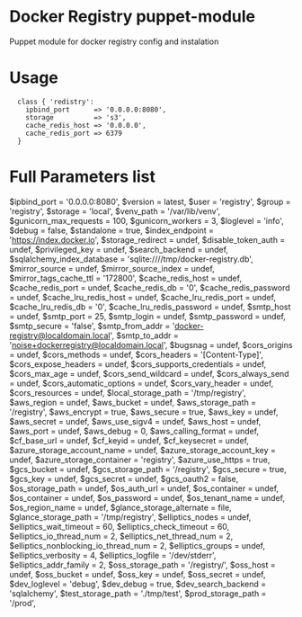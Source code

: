 # Docker Registry puppet-module

Puppet module for docker registry config and instalation

# Usage

```puppet
  class { 'redistry':
    ipbind_port      => '0.0.0.0:8080',
    storage          => 's3',
    cache_redis_host => '0.0.0.0',
    cache_redis_port => 6379
  }
```


# Full Parameters list

  $ipbind_port                         = '0.0.0.0:8080',
  $version                             = latest,
  $user                                = 'registry',
  $group                               = 'registry',
  $storage                             = 'local',
  $venv_path                           = '/var/lib/venv',
  $gunicorn_max_requests               = 100,
  $gunicorn_workers                    = 3,
  $loglevel                            = 'info',
  $debug                               = false,
  $standalone                          = true,
  $index_endpoint                      = 'https://index.docker.io',
  $storage_redirect                    = undef,
  $disable_token_auth                  = undef,
  $privileged_key                      = undef,
  $search_backend                      = undef,
  $sqlalchemy_index_database           = 'sqlite:////tmp/docker-registry.db',
  $mirror_source                       = undef,
  $mirror_source_index                 = undef,
  $mirror_tags_cache_ttl               = '172800',
  $cache_redis_host                    = undef,
  $cache_redis_port                    = undef,
  $cache_redis_db                      = '0',
  $cache_redis_password                = undef,
  $cache_lru_redis_host                = undef,
  $cache_lru_redis_port                = undef,
  $cache_lru_redis_db                  = '0',
  $cache_lru_redis_password            = undef,
  $smtp_host                           = undef,
  $smtp_port                           = 25,
  $smtp_login                          = undef,
  $smtp_password                       = undef,
  $smtp_secure                         = 'false',
  $smtp_from_addr                      = 'docker-registry@localdomain.local',
  $smtp_to_addr                        = 'noise+dockerregistry@localdomain.local',
  $bugsnag                             = undef,
  $cors_origins                        = undef,
  $cors_methods                        = undef,
  $cors_headers                        = '[Content-Type]',
  $cors_expose_headers                 = undef,
  $cors_supports_credentials           = undef,
  $cors_max_age                        = undef,
  $cors_send_wildcard                  = undef,
  $cors_always_send                    = undef,
  $cors_automatic_options              = undef,
  $cors_vary_header                    = undef,
  $cors_resources                      = undef,
  $local_storage_path                  = '/tmp/registry',
  $aws_region                          = undef,
  $aws_bucket                          = undef,
  $aws_storage_path                    = '/registry',
  $aws_encrypt                         = true,
  $aws_secure                          = true,
  $aws_key                             = undef,
  $aws_secret                          = undef,
  $aws_use_sigv4                       = undef,
  $aws_host                            = undef,
  $aws_port                            = undef,
  $aws_debug                           = 0,
  $aws_calling_format                  = undef,
  $cf_base_url                         = undef,
  $cf_keyid                            = undef,
  $cf_keysecret                        = undef,
  $azure_storage_account_name          = undef,
  $azure_storage_account_key           = undef,
  $azure_storage_container             = 'registry',
  $azure_use_https                     = true,
  $gcs_bucket                          = undef,
  $gcs_storage_path                    = '/registry',
  $gcs_secure                          = true,
  $gcs_key                             = undef,
  $gcs_secret                          = undef,
  $gcs_oauth2                          = false,
  $os_storage_path                     = undef,
  $os_auth_url                         = undef,
  $os_container                        = undef,
  $os_container                        = undef,
  $os_password                         = undef,
  $os_tenant_name                      = undef,
  $os_region_name                      = undef,
  $glance_storage_alternate            = file,
  $glance_storage_path                 = '/tmp/registry',
  $elliptics_nodes                     = undef,
  $elliptics_wait_timeout              = 60,
  $elliptics_check_timeout             = 60,
  $elliptics_io_thread_num             = 2,
  $elliptics_net_thread_num            = 2,
  $elliptics_nonblocking_io_thread_num = 2,
  $elliptics_groups                    = undef,
  $elliptics_verbosity                 = 4,
  $elliptics_logfile                   = '/dev/stderr',
  $elliptics_addr_family               = 2,
  $oss_storage_path                    = '/registry/',
  $oss_host                            = undef,
  $oss_bucket                          = undef,
  $oss_key                             = undef,
  $oss_secret                          = undef,
  $dev_loglevel                        = 'debug',
  $dev_debug                           = true,
  $dev_search_backend                  = 'sqlalchemy',
  $test_storage_path                   = './tmp/test',
  $prod_storage_path                   = '/prod',
